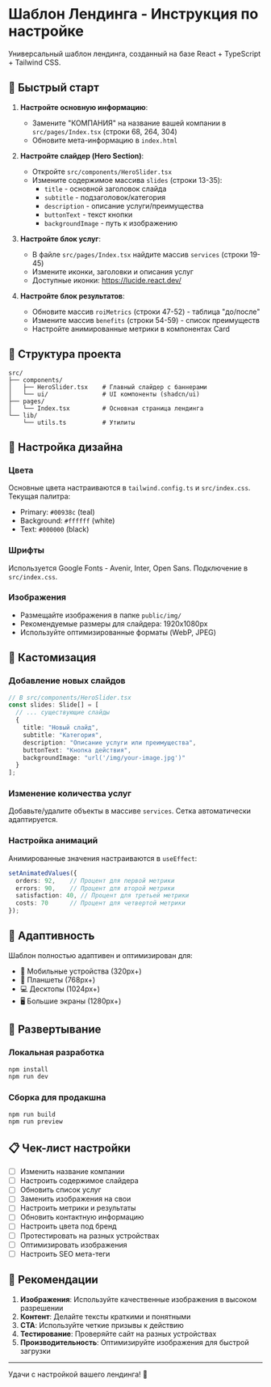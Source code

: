 # Шаблон Лендинга - Инструкция по настройке

Универсальный шаблон лендинга, созданный на базе React + TypeScript + Tailwind CSS.

## 🚀 Быстрый старт

1. **Настройте основную информацию**:
   - Замените "КОМПАНИЯ" на название вашей компании в `src/pages/Index.tsx` (строки 68, 264, 304)
   - Обновите мета-информацию в `index.html`

2. **Настройте слайдер (Hero Section)**:
   - Откройте `src/components/HeroSlider.tsx`
   - Измените содержимое массива `slides` (строки 13-35):
     - `title` - основной заголовок слайда
     - `subtitle` - подзаголовок/категория
     - `description` - описание услуги/преимущества
     - `buttonText` - текст кнопки
     - `backgroundImage` - путь к изображению

3. **Настройте блок услуг**:
   - В файле `src/pages/Index.tsx` найдите массив `services` (строки 19-45)
   - Измените иконки, заголовки и описания услуг
   - Доступные иконки: https://lucide.react.dev/

4. **Настройте блок результатов**:
   - Обновите массив `roiMetrics` (строки 47-52) - таблица "до/после"
   - Измените массив `benefits` (строки 54-59) - список преимуществ
   - Настройте анимированные метрики в компонентах Card

## 📁 Структура проекта

```
src/
├── components/
│   ├── HeroSlider.tsx    # Главный слайдер с баннерами
│   └── ui/               # UI компоненты (shadcn/ui)
├── pages/
│   └── Index.tsx         # Основная страница лендинга
└── lib/
    └── utils.ts          # Утилиты
```

## 🎨 Настройка дизайна

### Цвета
Основные цвета настраиваются в `tailwind.config.ts` и `src/index.css`.
Текущая палитра:
- Primary: `#00938c` (teal)
- Background: `#ffffff` (white)  
- Text: `#000000` (black)

### Шрифты
Используется Google Fonts - Avenir, Inter, Open Sans.
Подключение в `src/index.css`.

### Изображения
- Размещайте изображения в папке `public/img/`
- Рекомендуемые размеры для слайдера: 1920x1080px
- Используйте оптимизированные форматы (WebP, JPEG)

## 🔧 Кастомизация

### Добавление новых слайдов
```typescript
// В src/components/HeroSlider.tsx
const slides: Slide[] = [
  // ... существующие слайды
  {
    title: "Новый слайд",
    subtitle: "Категория",
    description: "Описание услуги или преимущества",
    buttonText: "Кнопка действия",
    backgroundImage: "url('/img/your-image.jpg')"
  }
];
```

### Изменение количества услуг
Добавьте/удалите объекты в массиве `services`. Сетка автоматически адаптируется.

### Настройка анимаций
Анимированные значения настраиваются в `useEffect`:
```typescript
setAnimatedValues({ 
  orders: 92,    // Процент для первой метрики
  errors: 90,    // Процент для второй метрики  
  satisfaction: 40, // Процент для третьей метрики
  costs: 70      // Процент для четвертой метрики
});
```

## 📱 Адаптивность

Шаблон полностью адаптивен и оптимизирован для:
- 📱 Мобильные устройства (320px+)
- 📱 Планшеты (768px+)  
- 💻 Десктопы (1024px+)
- 🖥️ Большие экраны (1280px+)

## 🚀 Развертывание

### Локальная разработка
```bash
npm install
npm run dev
```

### Сборка для продакшна
```bash
npm run build
npm run preview
```

## 📋 Чек-лист настройки

- [ ] Изменить название компании
- [ ] Настроить содержимое слайдера
- [ ] Обновить список услуг  
- [ ] Заменить изображения на свои
- [ ] Настроить метрики и результаты
- [ ] Обновить контактную информацию
- [ ] Настроить цвета под бренд
- [ ] Протестировать на разных устройствах
- [ ] Оптимизировать изображения
- [ ] Настроить SEO мета-теги

## 🎯 Рекомендации

1. **Изображения**: Используйте качественные изображения в высоком разрешении
2. **Контент**: Делайте тексты краткими и понятными
3. **CTA**: Используйте четкие призывы к действию
4. **Тестирование**: Проверяйте сайт на разных устройствах
5. **Производительность**: Оптимизируйте изображения для быстрой загрузки

---

Удачи с настройкой вашего лендинга! 🚀